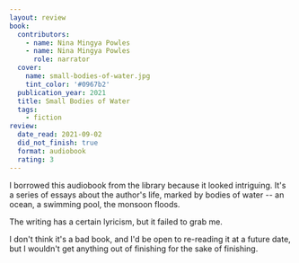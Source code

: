 ```yaml
---
layout: review
book:
  contributors:
    - name: Nina Mingya Powles
    - name: Nina Mingya Powles
      role: narrator
  cover:
    name: small-bodies-of-water.jpg
    tint_color: '#0967b2'
  publication_year: 2021
  title: Small Bodies of Water
  tags:
    - fiction
review:
  date_read: 2021-09-02
  did_not_finish: true
  format: audiobook
  rating: 3
---
```


I borrowed this audiobook from the library because it looked intriguing.
It's a series of essays about the author's life, marked by bodies of water -- an ocean, a swimming pool, the monsoon floods.

The writing has a certain lyricism, but it failed to grab me.

I don't think it's a bad book, and I'd be open to re-reading it at a future date, but I wouldn't get anything out of finishing for the sake of finishing.
